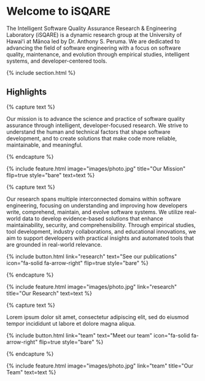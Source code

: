 ---
---

# Welcome to iSQARE

The Intelligent Software Quality Assurance Research & Engineering Laboratory (iSQARE) is a dynamic research group at the University of Hawaiʻi at Mānoa led by Dr. Anthony S. Peruma. We are dedicated to advancing the field of software engineering with a focus on software quality, maintenance, and evolution through empirical studies, intelligent systems, and developer-centered tools.

{% include section.html %}

## Highlights

{% capture text %}

Our mission is to advance the science and practice of software quality assurance through intelligent, developer-focused research. We strive to understand the human and technical factors that shape software development, and to create solutions that make code more reliable, maintainable, and meaningful.

{% endcapture %}

{%
  include feature.html
  image="images/photo.jpg"
  title="Our Mission"
  flip=true
  style="bare"
  text=text
%}


{% capture text %}

Our research spans multiple interconnected domains within software engineering, focusing on understanding and improving how developers write, comprehend, maintain, and evolve software systems. We utilize real-world data to develop evidence-based solutions that enhance maintainability, security, and comprehensibility. Through empirical studies, tool development, industry collaborations, and educational innovations, we aim to support developers with practical insights and automated tools that are grounded in real-world relevance.

{%
  include button.html
  link="research"
  text="See our publications"
  icon="fa-solid fa-arrow-right"
  flip=true
  style="bare"
%}

{% endcapture %}

{%
  include feature.html
  image="images/photo.jpg"
  link="research"
  title="Our Research"
  text=text
%}


{% capture text %}

Lorem ipsum dolor sit amet, consectetur adipiscing elit, sed do eiusmod tempor incididunt ut labore et dolore magna aliqua.

{%
  include button.html
  link="team"
  text="Meet our team"
  icon="fa-solid fa-arrow-right"
  flip=true
  style="bare"
%}

{% endcapture %}

{%
  include feature.html
  image="images/photo.jpg"
  link="team"
  title="Our Team"
  text=text
%}
